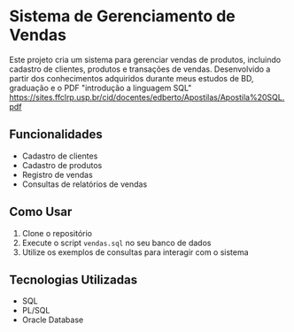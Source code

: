 # Sistema de Gerenciamento de Vendas

Este projeto cria um sistema para gerenciar vendas de produtos, incluindo cadastro de clientes, produtos e transações de vendas. Desenvolvido a partir dos conhecimentos adquiridos durante meus estudos de BD, graduação e o PDF "introdução a linguagem SQL" <https://sites.ffclrp.usp.br/cid/docentes/edberto/Apostilas/Apostila%20SQL.pdf>

## Funcionalidades

- Cadastro de clientes
- Cadastro de produtos
- Registro de vendas
- Consultas de relatórios de vendas

## Como Usar

1. Clone o repositório
2. Execute o script `vendas.sql` no seu banco de dados
3. Utilize os exemplos de consultas para interagir com o sistema

## Tecnologias Utilizadas

- SQL
- PL/SQL
- Oracle Database
